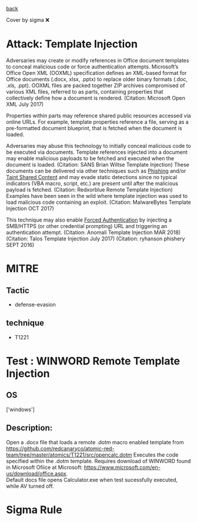 [back](../index.md)

Cover by sigma :x: 

# Attack: Template Injection

 Adversaries may create or modify references in Office document templates to conceal malicious code or force authentication attempts. Microsoft’s Office Open XML (OOXML) specification defines an XML-based format for Office documents (.docx, xlsx, .pptx) to replace older binary formats (.doc, .xls, .ppt). OOXML files are packed together ZIP archives compromised of various XML files, referred to as parts, containing properties that collectively define how a document is rendered. (Citation: Microsoft Open XML July 2017)

Properties within parts may reference shared public resources accessed via online URLs. For example, template properties reference a file, serving as a pre-formatted document blueprint, that is fetched when the document is loaded.

Adversaries may abuse this technology to initially conceal malicious code to be executed via documents. Template references injected into a document may enable malicious payloads to be fetched and executed when the document is loaded. (Citation: SANS Brian Wiltse Template Injection) These documents can be delivered via other techniques such as [Phishing](https://attack.mitre.org/techniques/T1566) and/or [Taint Shared Content](https://attack.mitre.org/techniques/T1080) and may evade static detections since no typical indicators (VBA macro, script, etc.) are present until after the malicious payload is fetched. (Citation: Redxorblue Remote Template Injection) Examples have been seen in the wild where template injection was used to load malicious code containing an exploit. (Citation: MalwareBytes Template Injection OCT 2017)

This technique may also enable [Forced Authentication](https://attack.mitre.org/techniques/T1187) by injecting a SMB/HTTPS (or other credential prompting) URL and triggering an authentication attempt. (Citation: Anomali Template Injection MAR 2018) (Citation: Talos Template Injection July 2017) (Citation: ryhanson phishery SEPT 2016)

# MITRE
## Tactic
  - defense-evasion

## technique
  - T1221

# Test : WINWORD Remote Template Injection

## OS

 ['windows']

## Description:

 Open a .docx file that loads a remote .dotm macro enabled template from https://github.com/redcanaryco/atomic-red-team/tree/master/atomics/T1221/src/opencalc.dotm 
Executes the code specified within the .dotm template.
Requires download of WINWORD found in Microsoft Ofiice at Microsoft: https://www.microsoft.com/en-us/download/office.aspx.  
Default docs file opens Calculator.exe when test sucessfully executed, while AV turned off.


# Sigma Rule
